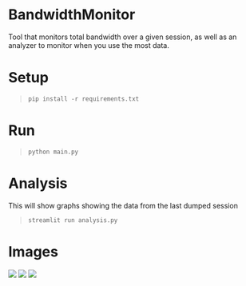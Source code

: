 # BandwidthMonitor
Tool that monitors total bandwidth over a given session, as well as an analyzer to monitor when you use the most data.


# Setup
> `pip install -r requirements.txt`

# Run
> `python main.py`

# Analysis
This will show graphs showing the data from the last dumped session
> `streamlit run analysis.py`


# Images
![](https://infernum.sh/files/Jfhue5MQid.png)
![](https://infernum.sh/files/FCzjL9nyag.png)
![](https://infernum.sh/files/tz4JZufnbi.png)
